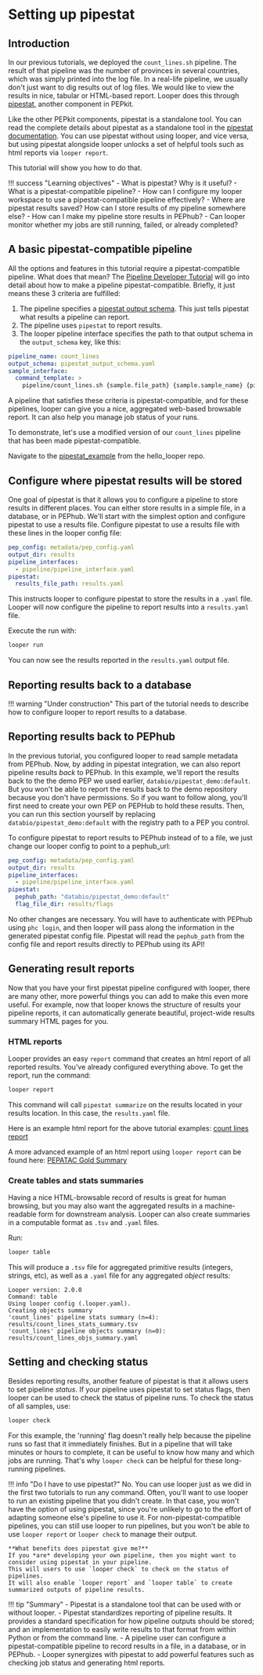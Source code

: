 # Setting up pipestat

## Introduction

In our previous tutorials, we deployed the `count_lines.sh` pipeline.
The result of that pipeline was the number of provinces in several countries, which was simply printed into the log file.
In a real-life pipeline, we usually don't just want to dig results out of log files.
We would like to view the results in nice, tabular or HTML-based report. 
Looper does this through [pipestat](../../pipestat/README.md), another component in PEPkit.

Like the other PEPkit components, pipestat is a standalone tool.
You can read the complete details about pipestat as a standalone tool in the [pipestat documentation](https://pep.databio.org/pipestat/).
You can use pipestat without using looper, and vice versa, but using pipestat alongside looper unlocks a set of helpful tools such as html reports via `looper report`.

This tutorial will show you how to do that.

!!! success "Learning objectives"
    - What is pipestat? Why is it useful?
    - What is a pipestat-compatible pipeline?
    - How can I configure my looper workspace to use a pipestat-compatible pipeline effectively?
    - Where are pipestat results saved? How can I store results of my pipeline somewhere else?
    - How can I make my pipeline store results in PEPhub?
    - Can looper monitor whether my jobs are still running, failed, or already completed?


## A basic pipestat-compatible pipeline

All the options and features in this tutorial require a pipestat-compatible pipeline.
What does that mean?
The [Pipeline Developer Tutorial](../developer-tutorial/writing-a-pipeline-interface.md) will go into detail about how to make a pipeline pipestat-compatible.
Briefly, it just means these 3 criteria are fulfilled:

1. The pipeline specifies a [pipestat output schema](../../pipestat/pipestat-specification.md). This just tells pipestat what results a pipeline can report.
2. The pipeline uses `pipestat` to report results.
3. The looper pipeline interface specifies the path to that output schema in the `output_schema` key, like this:

```yaml  title="pipeline/pipeline_interface.yaml" hl_lines="2"
pipeline_name: count_lines
output_schema: pipestat_output_schema.yaml
sample_interface:
  command_template: >
    pipeline/count_lines.sh {sample.file_path} {sample.sample_name} {pipestat.config_file}
```

A pipeline that satisfies these criteria is pipestat-compatible, and for these pipelines, looper can give you a nice, aggregated web-based browsable report.
It can also help you manage job status of your runs.

To demonstrate, let's use a modified version of our `count_lines` pipeline that has been made pipestat-compatible.

Navigate to the [pipestat_example](https://github.com/pepkit/hello_looper/tree/master/pipestat_example) from the hello_looper repo.


## Configure where pipestat results will be stored

One goal of pipestat is that it allows you to configure a pipeline to store results in different places.
You can either store results in a simple file, in a database, or in PEPhub.
We'll start with the simplest option and configure pipestat to use a results file.
Configure pipestat to use a results file with these lines in the looper config file:

```yaml  title=".looper.yaml" hl_lines="5-6"
pep_config: metadata/pep_config.yaml
output_dir: results
pipeline_interfaces:
  - pipeline/pipeline_interface.yaml
pipestat:
  results_file_path: results.yaml
```

This instructs looper to configure pipestat to store the results in a `.yaml` file.
Looper will now configure the pipeline to report results into a `results.yaml` file.

Execute the run with:
```sh
looper run
```

You can now see the results reported in the `results.yaml` output file.

## Reporting results back to a database


!!! warning "Under construction"
    This part of the tutorial needs to describe how to configure looper to report results to a database.




## Reporting results back to PEPhub

In the previous tutorial, you configured looper to read sample metadata from PEPhub.
Now, by adding in pipestat integration, we can also report pipeline results *back* to PEPhub.
In this example, we'll report the results back to the the demo PEP we used earlier, `databio/pipestat_demo:default`.
But you won't be able to report the results back to the demo repository because you don't have permissions.
So if you want to follow along, you'll first need to create your own PEP on PEPHub to hold these results.
Then, you can run this section yourself by replacing `databio/pipestat_demo:default` with the registry path to a PEP you control.

To configure pipestat to report results to PEPhub instead of to a file, we just change our looper config to point to a pephub_url:

```yaml  title=".looper.yaml" hl_lines="6"
pep_config: metadata/pep_config.yaml
output_dir: results
pipeline_interfaces:
  - pipeline/pipeline_interface.yaml
pipestat:
  pephub_path: "databio/pipestat_demo:default"
  flag_file_dir: results/flags
```

No other changes are necessary.
You will have to authenticate with PEPhub using `phc login`, and then looper will pass along the information in the generated pipestat config file.
Pipestat will read the `pephub_path` from the config file and report results directly to PEPhub using its API!



## Generating result reports

Now that you have your first pipestat pipeline configured with looper, there are many other, more powerful things you can add to make this even more useful.
For example, now that looper knows the structure of results your pipeline reports, it can automatically generate beautiful, project-wide results summary HTML pages for you.

### HTML reports

Looper provides an easy `report` command that creates an html report of all reported results.
You've already configured everything above.
To get the report, run the command:

```sh
looper report
```

This command will call `pipestat summarize` on the results located in your results location. In this case, the `results.yaml` file.

Here is an example html report for the above tutorial examples: [count lines report](../count_lines_report/index.html)

A more advanced example of an html report using `looper report` can be found here: [PEPATAC Gold Summary](https://pepatac.databio.org/en/latest/files/examples/gold/gold_summary.html)

### Create tables and stats summaries

Having a nice HTML-browsable record of results is great for human browsing, but you may also want the aggregated results in a machine-readable form for downstream analysis.
Looper can also create summaries in a computable format as  `.tsv` and `.yaml` files.

Run:
```sh
looper table
```

This will produce a `.tsv` file for aggregated primitive results (integers, strings, etc), as well as a `.yaml` file for any aggregated *object* results:
```
Looper version: 2.0.0
Command: table
Using looper config (.looper.yaml).
Creating objects summary
'count_lines' pipeline stats summary (n=4): results/count_lines_stats_summary.tsv
'count_lines' pipeline objects summary (n=0): results/count_lines_objs_summary.yaml

```


## Setting and checking status

Besides reporting results, another feature of pipestat is that it allows users to set pipeline *status*.
If your pipeline uses pipestat to set status flags, then looper can be used to check the status of pipeline runs.
To check the status of all samples, use:

```sh
looper check
```

For this example, the 'running' flag doesn't really help because the pipeline runs so fast that it immediately finishes.
But in a pipeline that will take minutes or hours to complete, it can be useful to know how many and which jobs are running.
That's why `looper check` can be helpful for these long-running pipelines.



!!! info "Do I have to use pipestat?"
    No. You can use looper just as we did in the first two tutorials to run any command.
    Often, you'll want to use looper to run an existing pipeline that you didn't create.
    In that case, you won't have the option of using pipestat, since you're unlikely to go to the effort of adapting someone else's pipeline to use it.
    For non-pipestat-compatible pipelines, you can still use looper to run pipelines, but you won't be able to use `looper report` or `looper check` to manage their output.
    
    **What benefits does pipestat give me?**
    If you *are* developing your own pipeline, then you might want to consider using pipestat in your pipeline.
    This will users to use `looper check` to check on the status of pipelines.
    It will also enable `looper report` and `looper table` to create summarized outputs of pipeline results.
    


!!! tip "Summary"
    - Pipestat is a standalone tool that can be used with or without looper.
    - Pipestat standardizes reporting of pipeline results. It provides a standard specification for how pipeline outputs should be stored; and an implementation to easily write results to that format from within Python or from the command line.
    - A pipeline user can configure a pipestat-compatible pipeline to record results in a file, in a database, or in PEPhub.
    - Looper synergizes with pipestat to add powerful features such as checking job status and generating html reports.

